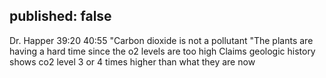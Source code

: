 published: false
---
Dr. Happer
39:20
40:55
"Carbon dioxide is not a pollutant
"The plants are having a hard time since the o2 levels are too high
Claims geologic history shows co2 level 3 or 4 times higher than what they are now


